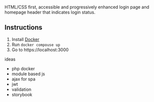 HTML/CSS first, accessible and progressively enhanced login page and homepage header that indicates login status.

## Instructions

1. Install [Docker](https://docs.docker.com/engine/install/)
2. Run `docker compouse up`
3. Go to https://localhost:3000

ideas

- php docker
- module based js
- ajax for spa
- jwt
- validation
- storybook
